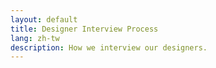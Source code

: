 ```yaml
---
layout: default
title: Designer Interview Process
lang: zh-tw
description: How we interview our designers.
---
```


